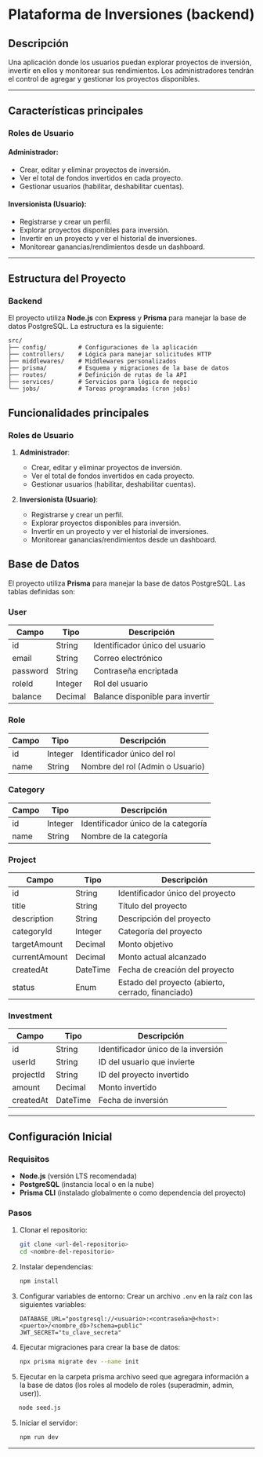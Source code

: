 # Plataforma de Inversiones (backend)

## Descripción

Una aplicación donde los usuarios puedan explorar proyectos de inversión, invertir en ellos y monitorear sus rendimientos. Los administradores tendrán el control de agregar y gestionar los proyectos disponibles.

---

## Características principales

### Roles de Usuario

#### Administrador:

- Crear, editar y eliminar proyectos de inversión.
- Ver el total de fondos invertidos en cada proyecto.
- Gestionar usuarios (habilitar, deshabilitar cuentas).

#### Inversionista (Usuario):

- Registrarse y crear un perfil.
- Explorar proyectos disponibles para inversión.
- Invertir en un proyecto y ver el historial de inversiones.
- Monitorear ganancias/rendimientos desde un dashboard.

---

## Estructura del Proyecto

### Backend

El proyecto utiliza **Node.js** con **Express** y **Prisma** para manejar la base de datos PostgreSQL. La estructura es la siguiente:

```
src/
├── config/         # Configuraciones de la aplicación
├── controllers/    # Lógica para manejar solicitudes HTTP
├── middlewares/    # Middlewares personalizados
├── prisma/         # Esquema y migraciones de la base de datos
├── routes/         # Definición de rutas de la API
├── services/       # Servicios para lógica de negocio
└── jobs/           # Tareas programadas (cron jobs)
```

## Funcionalidades principales

### Roles de Usuario

1. **Administrador**:

   - Crear, editar y eliminar proyectos de inversión.
   - Ver el total de fondos invertidos en cada proyecto.
   - Gestionar usuarios (habilitar, deshabilitar cuentas).

2. **Inversionista (Usuario)**:
   - Registrarse y crear un perfil.
   - Explorar proyectos disponibles para inversión.
   - Invertir en un proyecto y ver el historial de inversiones.
   - Monitorear ganancias/rendimientos desde un dashboard.

## Base de Datos

El proyecto utiliza **Prisma** para manejar la base de datos PostgreSQL. Las tablas definidas son:

### User

| Campo    | Tipo    | Descripción                      |
| -------- | ------- | -------------------------------- |
| id       | String  | Identificador único del usuario  |
| email    | String  | Correo electrónico               |
| password | String  | Contraseña encriptada            |
| roleId   | Integer | Rol del usuario                  |
| balance  | Decimal | Balance disponible para invertir |

### Role

| Campo | Tipo    | Descripción                      |
| ----- | ------- | -------------------------------- |
| id    | Integer | Identificador único del rol      |
| name  | String  | Nombre del rol (Admin o Usuario) |

### Category

| Campo | Tipo    | Descripción                         |
| ----- | ------- | ----------------------------------- |
| id    | Integer | Identificador único de la categoría |
| name  | String  | Nombre de la categoría              |

### Project

| Campo         | Tipo     | Descripción                                        |
| ------------- | -------- | -------------------------------------------------- |
| id            | String   | Identificador único del proyecto                   |
| title         | String   | Título del proyecto                                |
| description   | String   | Descripción del proyecto                           |
| categoryId    | Integer  | Categoría del proyecto                             |
| targetAmount  | Decimal  | Monto objetivo                                     |
| currentAmount | Decimal  | Monto actual alcanzado                             |
| createdAt     | DateTime | Fecha de creación del proyecto                     |
| status        | Enum     | Estado del proyecto (abierto, cerrado, financiado) |

### Investment

| Campo     | Tipo     | Descripción                         |
| --------- | -------- | ----------------------------------- |
| id        | String   | Identificador único de la inversión |
| userId    | String   | ID del usuario que invierte         |
| projectId | String   | ID del proyecto invertido           |
| amount    | Decimal  | Monto invertido                     |
| createdAt | DateTime | Fecha de inversión                  |

---

## Configuración Inicial

### Requisitos

- **Node.js** (versión LTS recomendada)
- **PostgreSQL** (instancia local o en la nube)
- **Prisma CLI** (instalado globalmente o como dependencia del proyecto)

### Pasos

1. Clonar el repositorio:

   ```bash
   git clone <url-del-repositorio>
   cd <nombre-del-repositorio>
   ```

2. Instalar dependencias:

   ```bash
   npm install
   ```

3. Configurar variables de entorno:
   Crear un archivo `.env` en la raíz con las siguientes variables:

   ```env
   DATABASE_URL="postgresql://<usuario>:<contraseña>@<host>:<puerto>/<nombre_db>?schema=public"
   JWT_SECRET="tu_clave_secreta"
   ```

4. Ejecutar migraciones para crear la base de datos:

   ```bash
   npx prisma migrate dev --name init
   ```

5. Ejecutar en la carpeta prisma archivo seed que agregara información a la base de datos (los roles al modelo de roles (superadmin, admin, user)).

```bash
   node seed.js
```

5. Iniciar el servidor:
   ```bash
   npm run dev
   ```

---
